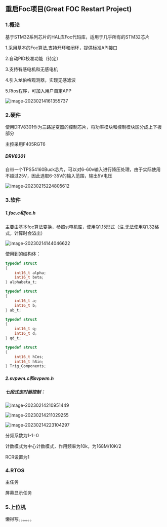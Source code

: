 ## 重启Foc项目(Great FOC Restart Project)

### 1.概论

基于STM32系列芯片的HAL库Foc代码库，适用于几乎所有的STM32芯片

1.采用基本的Foc算法,支持开环和闭环，提供标准API接口

2.自动PID校准功能（待定）

3.支持有感电机和无感电机

4.引入龙伯格观测器，实现无感滤波

5.Rtos程序，可加入用户自定APP

![image-20230214161355737](https://cdn.jsdelivr.net/gh/IpinZhu/markdown/img/202302141614892.png)

### 2.硬件

使用DRV8301作为三路逆变器的控制芯片，将功率模块和控制模块区分成上下板部分

主控采用F405RGT6

##### DRV8301

自带一个TPS54160Buck芯片，可以对6-60v输入进行降压处理，由于实际使用不超过25V，因此选取6-35V的输入范围，输出5V电压

![image-20230215224805612](https://cdn.jsdelivr.net/gh/IpinZhu/markdown/img/202302152248666.png)



### 3.软件

##### 1.foc.c和foc.h

主要由基本foc算法变换，参照st电机库，使用Q1.15形式（注.无法使用Q1.32格式，计算时会溢出）

![image-20230214144046622](https://cdn.jsdelivr.net/gh/IpinZhu/markdown/img/202302141440757.png)

使用到的结构体：

```c
typedef struct
{
    int16_t alpha;
    int16_t beta;
} alphabeta_t;

typedef struct
{
    int16_t a;
    int16_t b;
} ab_t;

typedef struct
{
    int16_t q;
    int16_t d;
} qd_t;

typedef struct
{
    int16_t hCos;
    int16_t hSin;
} Trig_Components;
```

##### 2.svpwm.c和svpwm.h

##### 七段式定时器控制：

![image-20230214210951449](https://cdn.jsdelivr.net/gh/IpinZhu/markdown/img/202302142109517.png)

![image-20230214211029255](https://cdn.jsdelivr.net/gh/IpinZhu/markdown/img/202302142110318.png)

![image-20230214223104297](https://cdn.jsdelivr.net/gh/IpinZhu/markdown/img/202302142231338.png)

分频系数为1-1=0

计数模式为中心计数模式，作用频率为10k，为168M/10K/2

RCR设置为1

### 4.RTOS

主任务

屏幕显示任务



### 5.上位机

懒得写。。。。。。

